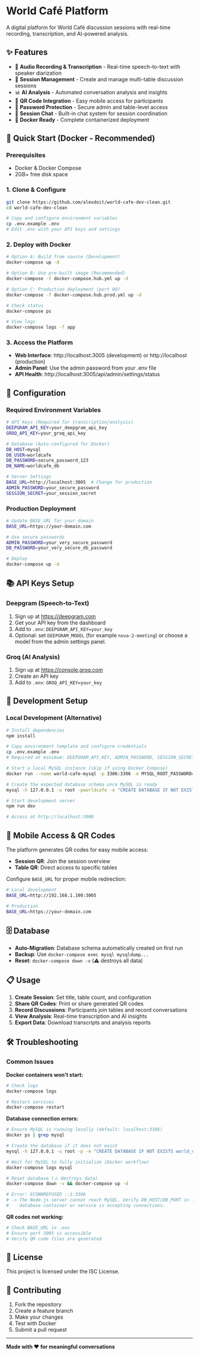 # World Café Platform

A digital platform for World Café discussion sessions with real-time recording, transcription, and AI-powered analysis.

## ✨ Features

- 🎤 **Audio Recording & Transcription** - Real-time speech-to-text with speaker diarization
- 🔄 **Session Management** - Create and manage multi-table discussion sessions
- 📊 **AI Analysis** - Automated conversation analysis and insights
- 📱 **QR Code Integration** - Easy mobile access for participants
- 🔐 **Password Protection** - Secure admin and table-level access
- 💬 **Session Chat** - Built-in chat system for session coordination
- 🐳 **Docker Ready** - Complete containerized deployment

## 🚀 Quick Start (Docker - Recommended)

### Prerequisites
- Docker & Docker Compose
- 2GB+ free disk space

### 1. Clone & Configure
```bash
git clone https://github.com/alexdoit/world-cafe-dev-clean.git
cd world-cafe-dev-clean

# Copy and configure environment variables
cp .env.example .env
# Edit .env with your API keys and settings
```

### 2. Deploy with Docker
```bash
# Option A: Build from source (Development)
docker-compose up -d

# Option B: Use pre-built image (Recommended)
docker-compose -f docker-compose.hub.yml up -d

# Option C: Production deployment (port 80)
docker-compose -f docker-compose.hub.prod.yml up -d

# Check status
docker-compose ps

# View logs
docker-compose logs -f app
```

### 3. Access the Platform
- **Web Interface**: http://localhost:3005 (development) or http://localhost (production)
- **Admin Panel**: Use the admin password from your .env file
- **API Health**: http://localhost:3005/api/admin/settings/status

## 🔧 Configuration

### Required Environment Variables

```bash
# API Keys (Required for transcription/analysis)
DEEPGRAM_API_KEY=your_deepgram_api_key
GROQ_API_KEY=your_groq_api_key

# Database (Auto-configured for Docker)
DB_HOST=mysql
DB_USER=worldcafe
DB_PASSWORD=secure_password_123
DB_NAME=worldcafe_db

# Server Settings
BASE_URL=http://localhost:3005  # Change for production
ADMIN_PASSWORD=your_secure_password
SESSION_SECRET=your_session_secret
```

### Production Deployment

```bash
# Update BASE_URL for your domain
BASE_URL=https://your-domain.com

# Use secure passwords
ADMIN_PASSWORD=your_very_secure_password
DB_PASSWORD=your_very_secure_db_password

# Deploy
docker-compose up -d
```

## 📚 API Keys Setup

### Deepgram (Speech-to-Text)
1. Sign up at https://deepgram.com
2. Get your API key from the dashboard
3. Add to `.env`: `DEEPGRAM_API_KEY=your_key`
4. Optional: set `DEEPGRAM_MODEL` (for example `nova-2-meeting`) or choose a model from the admin settings panel.

### Groq (AI Analysis) 
1. Sign up at https://console.groq.com
2. Create an API key
3. Add to `.env`: `GROQ_API_KEY=your_key`

## 🔧 Development Setup

### Local Development (Alternative)
```bash
# Install dependencies
npm install

# Copy environment template and configure credentials
cp .env.example .env
# Required at minimum: DEEPGRAM_API_KEY, ADMIN_PASSWORD, SESSION_SECRET

# Start a local MySQL instance (skip if using Docker Compose)
docker run --name world-cafe-mysql -p 3306:3306 -e MYSQL_ROOT_PASSWORD=worldcafe -d mysql:8

# Create the expected database schema once MySQL is ready
mysql -h 127.0.0.1 -u root -pworldcafe -e "CREATE DATABASE IF NOT EXISTS world_cafe_platform;"

# Start development server
npm run dev

# Access at http://localhost:3000
```

## 📱 Mobile Access & QR Codes

The platform generates QR codes for easy mobile access:
- **Session QR**: Join the session overview
- **Table QR**: Direct access to specific tables

Configure `BASE_URL` for proper mobile redirection:
```bash
# Local development
BASE_URL=http://192.168.1.100:3005

# Production
BASE_URL=https://your-domain.com
```

## 🗄️ Database

- **Auto-Migration**: Database schema automatically created on first run
- **Backup**: Use `docker-compose exec mysql mysqldump...`
- **Reset**: `docker-compose down -v` (⚠️ destroys all data)

## 📋 Usage

1. **Create Session**: Set title, table count, and configuration
2. **Share QR Codes**: Print or share generated QR codes
3. **Record Discussions**: Participants join tables and record conversations
4. **View Analysis**: Real-time transcription and AI insights
5. **Export Data**: Download transcripts and analysis reports

## 🛠️ Troubleshooting

### Common Issues

**Docker containers won't start:**
```bash
# Check logs
docker-compose logs

# Restart services
docker-compose restart
```

**Database connection errors:**
```bash
# Ensure MySQL is running locally (default: localhost:3306)
docker ps | grep mysql

# Create the database if it does not exist
mysql -h 127.0.0.1 -u root -p -e "CREATE DATABASE IF NOT EXISTS world_cafe_platform;"

# Wait for MySQL to fully initialize (Docker workflow)
docker-compose logs mysql

# Reset database (⚠️ destroys data)
docker-compose down -v && docker-compose up -d

# Error: ECONNREFUSED ::1:3306
# -> The Node.js server cannot reach MySQL. Verify DB_HOST/DB_PORT in .env and confirm the
#    database container or service is accepting connections.
```

**QR codes not working:**
```bash
# Check BASE_URL in .env
# Ensure port 3005 is accessible
# Verify QR code files are generated
```

## 📄 License

This project is licensed under the ISC License.

## 🤝 Contributing

1. Fork the repository
2. Create a feature branch
3. Make your changes
4. Test with Docker
5. Submit a pull request

---

**Made with ❤️ for meaningful conversations**
